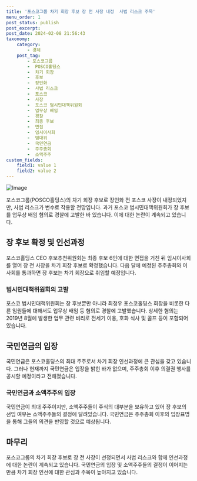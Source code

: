 ```yaml
---
title: '포스코그룹 차기 회장 후보 장 전 사장 내정  사법 리스크 주목'
menu_order: 1
post_status: publish
post_excerpt: 
post_date: 2024-02-08 21:56:43
taxonomy:
    category:
        - 경제
    post_tag:
        - 포스코그룹
        -  POSCO홀딩스
        -  차기 회장
        -  후보
        -  장인화
        -  사법 리스크
        -  포스코
        -  사장
        -  포스코 범시민대책위원회
        -  업무상 배임
        -  경찰
        -  최종 후보
        -  면접
        -  임시이사회
        -  범대위
        -  국민연금
        -  주주총회
        -  소액주주
custom_fields:
    field1: value 1
    field2: value 2
---
```


![Image](https://imgnews.pstatic.net/image/366/2024/02/08/0000969490_001_20240208173104164.jpg?type=w647)

포스코그룹(POSCO홀딩스)의 차기 회장 후보로 장인화 전 포스코 사장이 내정되었지만, 사법 리스크가 변수로 작용할 전망입니다. 과거 포스코 범시민대책위원회가 장 후보를 업무상 배임 혐의로 경찰에 고발한 바 있습니다. 이에 대한 논란이 계속되고 있습니다. 
## 장 후보 확정 및 인선과정 
포스코홀딩스 CEO 후보추천위원회는 최종 후보 6인에 대한 면접을 거친 뒤 임시이사회를 열어 장 전 사장을 차기 회장 후보로 확정했습니다. 다음 달에 예정된 주주총회와 이사회를 통과하면 장 후보는 차기 회장으로 취임할 예정입니다.
### 범시민대책위원회의 고발
포스코 범시민대책위원회는 장 후보뿐만 아니라 최정우 포스코홀딩스 회장을 비롯한 다른 임원들에 대해서도 업무상 배임 등 혐의로 경찰에 고발했습니다. 상세한 혐의는 2019년 8월에 발생한 업무 관련 비리로 전세기 이용, 호화 식사 및 골프 등이 포함되어 있습니다.
## 국민연금의 입장
국민연금은 포스코홀딩스의 최대 주주로서 차기 회장 인선과정에 큰 관심을 갖고 있습니다. 그러나 현재까지 국민연금은 입장을 밝힌 바가 없으며, 주주총회 이후 의결권 행사를 공시할 예정이라고 전해졌습니다.
### 국민연금과 소액주주의 입장
국민연금이 최대 주주이지만, 소액주주들이 주식의 대부분을 보유하고 있어 장 후보의 선임 여부는 소액주주들의 결정에 달려있습니다. 국민연금은 주주총회 이후의 입장표명을 통해 그들의 의견을 반영할 것으로 예상됩니다.
## 마무리
포스코그룹의 차기 회장 후보로 장 전 사장이 선정되면서 사법 리스크와 함께 인선과정에 대한 논란이 계속되고 있습니다. 국민연금의 입장 및 소액주주들의 결정이 이어지는 만큼 차기 회장 인선에 대한 관심과 주목이 높아지고 있습니다.
